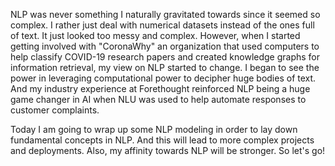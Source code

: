 NLP was never something I naturally gravitated towards since it seemed so complex. I rather just deal with numerical datasets instead of the ones full of text. It just looked too messy and complex. However, when I started getting involved with "CoronaWhy" an organization that used computers to help classify COVID-19 research papers and created knowledge graphs for information retrieval, my view on NLP started to change. I began to see the power in leveraging computational power to decipher huge bodies of text. And my industry experience at Forethought reinforced NLP being a huge game changer in AI when NLU was used to help automate responses to customer complaints.

Today I am going to wrap up some NLP modeling in order to lay down fundamental concepts in NLP. And this will lead to more complex projects and deployments. Also, my affinity towards NLP will be stronger. So let's go!
